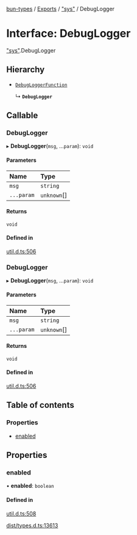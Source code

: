 [bun-types](../README.md) / [Exports](../modules.md) / ["sys"](../modules/sys_.md) / DebugLogger

# Interface: DebugLogger

["sys"](../modules/sys_.md).DebugLogger

## Hierarchy

- [`DebugLoggerFunction`](../modules/util_.md#debugloggerfunction)

  ↳ **`DebugLogger`**

## Callable

### DebugLogger

▸ **DebugLogger**(`msg`, ...`param`): `void`

#### Parameters

| Name | Type |
| :------ | :------ |
| `msg` | `string` |
| `...param` | `unknown`[] |

#### Returns

`void`

#### Defined in

[util.d.ts:506](https://github.com/valgaze/bun-types/blob/5e53f27/util.d.ts#L506)

### DebugLogger

▸ **DebugLogger**(`msg`, ...`param`): `void`

#### Parameters

| Name | Type |
| :------ | :------ |
| `msg` | `string` |
| `...param` | `unknown`[] |

#### Returns

`void`

#### Defined in

[util.d.ts:506](https://github.com/valgaze/bun-types/blob/5e53f27/util.d.ts#L506)

## Table of contents

### Properties

- [enabled](sys_.DebugLogger.md#enabled)

## Properties

### enabled

• **enabled**: `boolean`

#### Defined in

[util.d.ts:508](https://github.com/valgaze/bun-types/blob/5e53f27/util.d.ts#L508)

[dist/types.d.ts:13613](https://github.com/valgaze/bun-types/blob/5e53f27/dist/types.d.ts#L13613)
